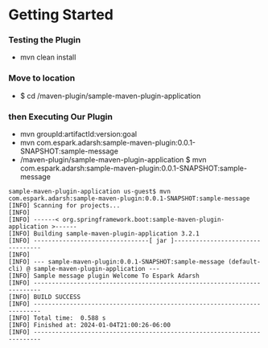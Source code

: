 # Getting Started

### Testing the Plugin
* mvn clean install

### Move to location 
* $ cd /maven-plugin/sample-maven-plugin-application

### then Executing Our Plugin
* mvn groupId:artifactId:version:goal
* mvn com.espark.adarsh:sample-maven-plugin:0.0.1-SNAPSHOT:sample-message
* /maven-plugin/sample-maven-plugin-application $ mvn com.espark.adarsh:sample-maven-plugin:0.0.1-SNAPSHOT:sample-message

```
sample-maven-plugin-application us-guest$ mvn com.espark.adarsh:sample-maven-plugin:0.0.1-SNAPSHOT:sample-message
[INFO] Scanning for projects...
[INFO] 
[INFO] ------< org.springframework.boot:sample-maven-plugin-application >------
[INFO] Building sample-maven-plugin-application 3.2.1
[INFO] --------------------------------[ jar ]---------------------------------
[INFO] 
[INFO] --- sample-maven-plugin:0.0.1-SNAPSHOT:sample-message (default-cli) @ sample-maven-plugin-application ---
[INFO] Sample message plugin Welcome To Espark Adarsh
[INFO] ------------------------------------------------------------------------
[INFO] BUILD SUCCESS
[INFO] ------------------------------------------------------------------------
[INFO] Total time:  0.588 s
[INFO] Finished at: 2024-01-04T21:00:26-06:00
[INFO] ------------------------------------------------------------------------
```